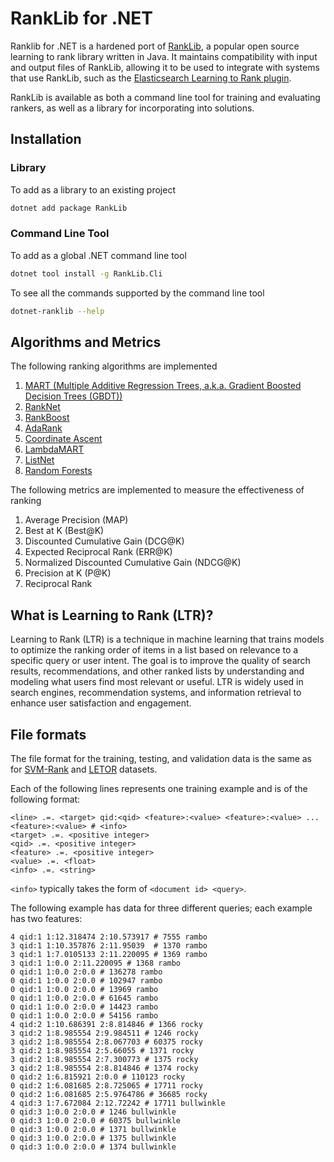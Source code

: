 # RankLib for .NET

Ranklib for .NET is a hardened port of [RankLib](https://sourceforge.net/p/lemur/wiki/RankLib/),
a popular open source learning to rank library written in Java. It maintains compatibility with input and output
files of RankLib, allowing it to be used to integrate with systems that use RankLib, such as the
[Elasticsearch Learning to Rank plugin](http://github.com/o19s/elasticsearch-learning-to-rank).

RankLib is available as both a command line tool for training and evaluating rankers, as well as a library for
incorporating into solutions.

## Installation

### Library

To add as a library to an existing project

```sh
dotnet add package RankLib
```

### Command Line Tool

To add as a global .NET command line tool

```sh
dotnet tool install -g RankLib.Cli
```

To see all the commands supported by the command line tool

```sh
dotnet-ranklib --help
```

## Algorithms and Metrics

The following ranking algorithms are implemented

1. [MART (Multiple Additive Regression Trees, a.k.a. Gradient Boosted Decision Trees (GBDT))](https://jerryfriedman.su.domains/ftp/trebst.pdf)
2. [RankNet](https://icml.cc/Conferences/2005/proceedings/papers/012_LearningToRank_BurgesEtAl.pdf)
3. [RankBoost](https://www.jmlr.org/papers/volume4/freund03a/freund03a.pdf)
4. [AdaRank](https://dl.acm.org/doi/10.1145/1277741.1277809)
5. [Coordinate Ascent](https://link.springer.com/content/pdf/10.1007/s10791-006-9019-z.pdf)
6. [LambdaMART](https://www.microsoft.com/en-us/research/wp-content/uploads/2016/02/LambdaMART_Final.pdf)
7. [ListNet](https://dl.acm.org/doi/10.1145/1273496.1273513)
8. [Random Forests](https://www.stat.berkeley.edu/~breiman/randomforest2001.pdf)

The following metrics are implemented to measure the effectiveness of ranking

1. Average Precision (MAP)
2. Best at K (Best@K)
3. Discounted Cumulative Gain (DCG@K)
4. Expected Reciprocal Rank (ERR@K)
5. Normalized Discounted Cumulative Gain (NDCG@K)
6. Precision at K (P@K)
7. Reciprocal Rank

## What is Learning to Rank (LTR)?

Learning to Rank (LTR) is a technique in machine learning that trains models to optimize the
ranking order of items in a list based on relevance to a specific query or user intent.
The goal is to improve the quality of search results, recommendations, and other ranked
lists by understanding and modeling what users find most relevant or useful. LTR is widely
used in search engines, recommendation systems, and information retrieval to enhance user
satisfaction and engagement.

## File formats

The file format for the training, testing, and validation data is the same as for
[SVM-Rank](https://www.cs.cornell.edu/people/tj/svm_light/svm_rank.html) and
[LETOR](https://www.microsoft.com/en-us/research/project/letor-learning-rank-information-retrieval/) datasets.

Each of the following lines represents one training example and is of the following format:

```text
<line> .=. <target> qid:<qid> <feature>:<value> <feature>:<value> ... <feature>:<value> # <info>
<target> .=. <positive integer>
<qid> .=. <positive integer>
<feature> .=. <positive integer>
<value> .=. <float>
<info> .=. <string>
```

`<info>` typically takes the form of `<document id> <query>`.

The following example has data for three different queries; each example has two features:

```text
4 qid:1 1:12.318474 2:10.573917 # 7555 rambo
3 qid:1 1:10.357876 2:11.95039  # 1370 rambo
3 qid:1 1:7.0105133 2:11.220095 # 1369 rambo
3 qid:1 1:0.0 2:11.220095 # 1368 rambo
0 qid:1 1:0.0 2:0.0 # 136278 rambo
0 qid:1 1:0.0 2:0.0 # 102947 rambo
0 qid:1 1:0.0 2:0.0 # 13969 rambo
0 qid:1 1:0.0 2:0.0 # 61645 rambo
0 qid:1 1:0.0 2:0.0 # 14423 rambo
0 qid:1 1:0.0 2:0.0 # 54156 rambo
4 qid:2 1:10.686391 2:8.814846 # 1366 rocky
3 qid:2 1:8.985554 2:9.984511 # 1246 rocky
3 qid:2 1:8.985554 2:8.067703 # 60375 rocky
3 qid:2 1:8.985554 2:5.66055 # 1371 rocky
3 qid:2 1:8.985554 2:7.300773 # 1375 rocky
3 qid:2 1:8.985554 2:8.814846 # 1374 rocky
0 qid:2 1:6.815921 2:0.0 # 110123 rocky
0 qid:2 1:6.081685 2:8.725065 # 17711 rocky
0 qid:2 1:6.081685 2:5.9764786 # 36685 rocky
4 qid:3 1:7.672084 2:12.72242 # 17711 bullwinkle
0 qid:3 1:0.0 2:0.0 # 1246 bullwinkle
0 qid:3 1:0.0 2:0.0 # 60375 bullwinkle
0 qid:3 1:0.0 2:0.0 # 1371 bullwinkle
0 qid:3 1:0.0 2:0.0 # 1375 bullwinkle
0 qid:3 1:0.0 2:0.0 # 1374 bullwinkle
```
